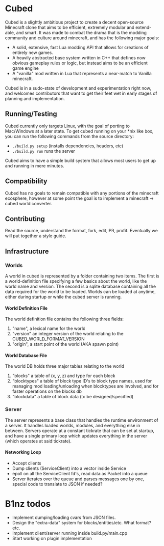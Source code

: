 # Cubed
Cubed is a slightly ambitious project to create a decent open-source Minecraft clone that aims to be efficient, extremely modular and extend-able, and smart. It was made to combat the drama that is the modding community and culture around minecraft, and has the following major goals:

- A solid, extensive, fast Lua modding API that allows for creations of entirely new games.
- A heavily abstracted base system written in C++ that defines now obvious gameplay rules or logic, but instead aims to be an efficient game engine
- A "vanilla" mod written in Lua that represents a near-match to Vanilla minecraft.

Cubed is in a sudo-state of development and experimentation right now, and welcomes contributors that want to get their feet wet in early stages of planning and implementation.

## Running/Testing
Cubed currently only targets Linux, with the goal of porting to Mac/Windows at a later state. To get cubed running on your *nix like box, you can run the following commands from the source directory:

- `./build.py setup` (installs dependencies, headers, etc)
- `./build.py run` runs the server

Cubed aims to have a simple build system that allows most users to get up and running in mere minutes.

## Compatibility
Cubed has no goals to remain compatible with any portions of the minecraft ecosphere, however at some point the goal is to implement a minecraft -> cubed world converter.

## Contributing
Read the source, understand the format, fork, edit, PR, profit. Eventually we will put together a style guide.

## Infrastructure

### Worlds
A world in cubed is represented by a folder containing two items. The first is a world-definition file specifying a few basics about the world, like the world name and version. The second is a sqlite database containing all the data required for the world to be loaded. Worlds can be loaded at anytime, either during startup or while the cubed server is running.

#### World Definition File
The world definition file contains the following three fields:

1. "name", a lexical name for the world
2. "version" an integer version of the world relating to the CUBED_WORLD_FORMAT_VERSION
3. "origin", a start point of the world (AKA spawn point)

#### World Database File
The world DB holds three major tables relating to the world

1. "blocks" a table of (x, y, z) and type for each block
2. "blocktypes" a table of block type ID's to block type names, used for managing mod loading/unloading when blocktypes are involved, and for faster operations on the blocks db
3. "blockdata" a table of block data (to be designed/specified)


### Server
The server represents a base class that handles the runtime environment of a server. It handles loaded worlds, modules, and everything else in between. Servers operate at a constant tickrate that can be set at startup, and have a single primary loop which updates everything in the server (which operates at said tickrate).

#### Networking Loop
- Accept clients
- Dump clients (ServiceClient) into a vector inside Service
- epoll on all the ServiceClient fd's, read data as Packet into a queue
- Server iterates over the queue and parses messages one by one, special code to translate to JSON if needed?

# B1nz todos
- Implement dumping/loading cvars from JSON files.
- Design the "extra-data" system for blocks/entities/etc. What format? etc.
- Implement client/server running inside build.py/main.cpp
- Start working on plugin implementation
